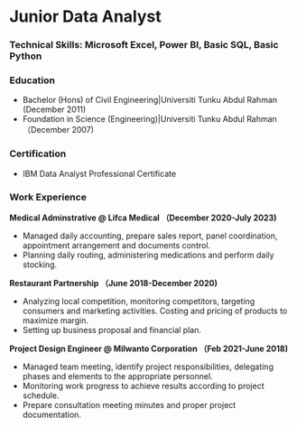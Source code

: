 # Junior Data Analyst

### Technical Skills: Microsoft Excel, Power BI, Basic SQL, Basic Python

### Education
- Bachelor (Hons) of Civil Engineering|Universiti Tunku Abdul Rahman (December 2011)
- Foundation in Science (Engineering)|Universiti Tunku Abdul Rahman （December 2007)

### Certification
- IBM Data Analyst Professional Certificate

### Work Experience
**Medical Adminstrative @ Lifca Medical （December 2020-July 2023)**
- Managed daily accounting, prepare sales report, panel coordination, appointment arrangement and documents control.
- Planning daily routing, administering medications and perform daily stocking.

**Restaurant Partnership （June 2018-December 2020)**
- Analyzing local competition, monitoring competitors, targeting consumers and marketing activities. Costing and pricing of products to maximize margin.
- Setting up business proposal and financial plan. 

**Project Design Engineer @ Milwanto Corporation （Feb 2021-June 2018)**
- Managed team meeting, identify project responsibilities, delegating phases and elements to the appropriate personnel.
- Monitoring work progress to achieve results according to project schedule.
- Prepare consultation meeting minutes and proper project documentation.


